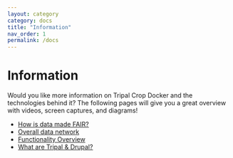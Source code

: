 ```yaml
---
layout: category
category: docs
title: "Information"
nav_order: 1
permalink: /docs
---
```


# Information

Would you like more information on Tripal Crop Docker and the technologies behind it? The following pages will give you a great overview with videos, screen captures, and diagrams!

 - [How is data made FAIR?]({{site.baseurl}}/docs/FAIR-data)
 - [Overall data network]({{site.baseurl}}/docs/data-network)
 - [Functionality Overview]({{site.baseurl}}/docs/data-support)
 - [What are Tripal & Drupal?]({{site.baseurl}}/docs/Tripal-Drupal)
